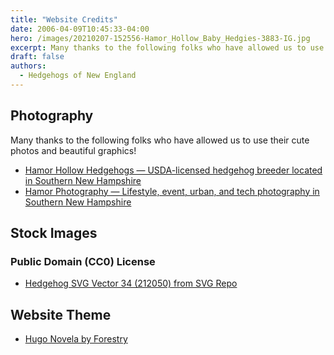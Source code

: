 ```yaml
---
title: "Website Credits"
date: 2006-04-09T10:45:33-04:00
hero: /images/20210207-152556-Hamor_Hollow_Baby_Hedgies-3883-IG.jpg
excerpt: Many thanks to the following folks who have allowed us to use their cute photos and beautiful graphics!
draft: false
authors:
  - Hedgehogs of New England
---
```


## Photography

Many thanks to the following folks who have allowed us to use their cute photos and beautiful graphics! 

- [Hamor Hollow Hedgehogs — USDA-licensed hedgehog breeder located in Southern New Hampshire](https://www.hamorhollow.com/)
- [Hamor Photography — Lifestyle, event, urban, and tech photography in Southern New Hampshire](https://hamor.com/)

## Stock Images

### Public Domain (CC0) License

- [Hedgehog SVG Vector 34 (212050) from SVG Repo](https://www.svgrepo.com/svg/212050/hedgehog)

## Website Theme

- [Hugo Novela by Forestry](https://github.com/forestryio/hugo-theme-novela)
